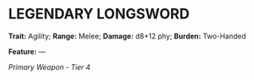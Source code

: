 # LEGENDARY LONGSWORD

**Trait:** Agility; **Range:** Melee; **Damage:** d8+12 phy; **Burden:** Two-Handed

**Feature:** —

*Primary Weapon - Tier 4*
